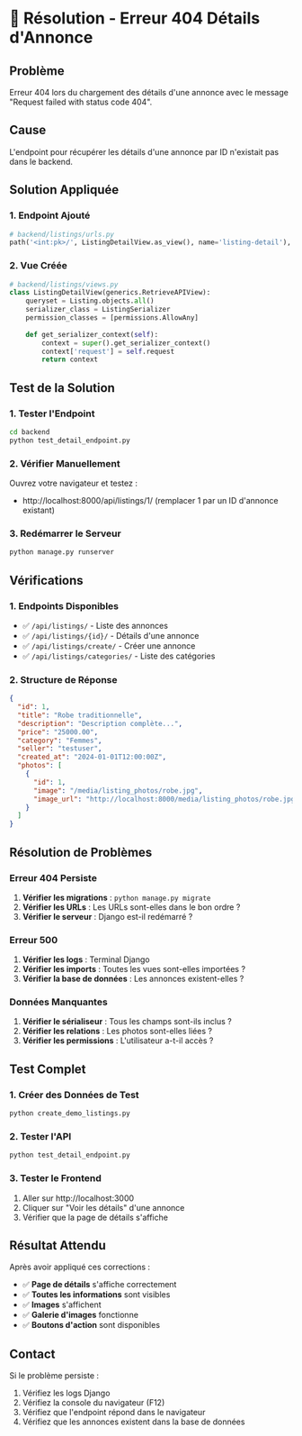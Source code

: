 # 🔧 Résolution - Erreur 404 Détails d'Annonce

## Problème
Erreur 404 lors du chargement des détails d'une annonce avec le message "Request failed with status code 404".

## Cause
L'endpoint pour récupérer les détails d'une annonce par ID n'existait pas dans le backend.

## Solution Appliquée

### 1. Endpoint Ajouté
```python
# backend/listings/urls.py
path('<int:pk>/', ListingDetailView.as_view(), name='listing-detail'),
```

### 2. Vue Créée
```python
# backend/listings/views.py
class ListingDetailView(generics.RetrieveAPIView):
    queryset = Listing.objects.all()
    serializer_class = ListingSerializer
    permission_classes = [permissions.AllowAny]
    
    def get_serializer_context(self):
        context = super().get_serializer_context()
        context['request'] = self.request
        return context
```

## Test de la Solution

### 1. Tester l'Endpoint
```bash
cd backend
python test_detail_endpoint.py
```

### 2. Vérifier Manuellement
Ouvrez votre navigateur et testez :
- http://localhost:8000/api/listings/1/ (remplacer 1 par un ID d'annonce existant)

### 3. Redémarrer le Serveur
```bash
python manage.py runserver
```

## Vérifications

### 1. Endpoints Disponibles
- ✅ `/api/listings/` - Liste des annonces
- ✅ `/api/listings/{id}/` - Détails d'une annonce
- ✅ `/api/listings/create/` - Créer une annonce
- ✅ `/api/listings/categories/` - Liste des catégories

### 2. Structure de Réponse
```json
{
  "id": 1,
  "title": "Robe traditionnelle",
  "description": "Description complète...",
  "price": "25000.00",
  "category": "Femmes",
  "seller": "testuser",
  "created_at": "2024-01-01T12:00:00Z",
  "photos": [
    {
      "id": 1,
      "image": "/media/listing_photos/robe.jpg",
      "image_url": "http://localhost:8000/media/listing_photos/robe.jpg"
    }
  ]
}
```

## Résolution de Problèmes

### Erreur 404 Persiste
1. **Vérifier les migrations** : `python manage.py migrate`
2. **Vérifier les URLs** : Les URLs sont-elles dans le bon ordre ?
3. **Vérifier le serveur** : Django est-il redémarré ?

### Erreur 500
1. **Vérifier les logs** : Terminal Django
2. **Vérifier les imports** : Toutes les vues sont-elles importées ?
3. **Vérifier la base de données** : Les annonces existent-elles ?

### Données Manquantes
1. **Vérifier le sérialiseur** : Tous les champs sont-ils inclus ?
2. **Vérifier les relations** : Les photos sont-elles liées ?
3. **Vérifier les permissions** : L'utilisateur a-t-il accès ?

## Test Complet

### 1. Créer des Données de Test
```bash
python create_demo_listings.py
```

### 2. Tester l'API
```bash
python test_detail_endpoint.py
```

### 3. Tester le Frontend
1. Aller sur http://localhost:3000
2. Cliquer sur "Voir les détails" d'une annonce
3. Vérifier que la page de détails s'affiche

## Résultat Attendu

Après avoir appliqué ces corrections :
- ✅ **Page de détails** s'affiche correctement
- ✅ **Toutes les informations** sont visibles
- ✅ **Images** s'affichent
- ✅ **Galerie d'images** fonctionne
- ✅ **Boutons d'action** sont disponibles

## Contact
Si le problème persiste :
1. Vérifiez les logs Django
2. Vérifiez la console du navigateur (F12)
3. Vérifiez que l'endpoint répond dans le navigateur
4. Vérifiez que les annonces existent dans la base de données 